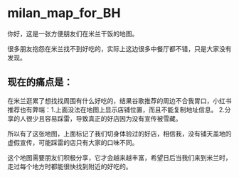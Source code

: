 # milan_map_for_BH
  你好，这是一张方便朋友们在米兰干饭的地图。 
  
  很多朋友抱怨在米兰找不到好吃的，实际上这边很多中餐厅都不错，只是大家没有发现。
## 现在的痛点是：
  在米兰逛累了想找找周围有什么好吃的，结果谷歌推荐的周边不合我胃口，小红书推荐也有弊端：1.上面没法在地图上显示店铺位置，而且不能复制地址信息。 2.分享的人很少且容易踩雷，导致真正的好店因为没有宣传被雪藏。 

  所以有了这张地图，上面标记了我们切身体验过的好店，相信我，没有铺天盖地的虚假宣传，可能踩雷的店只有大家的口味不同。  

  这个地图需要朋友们积极分享，它才会越来越丰富，希望日后当我们来到米兰时，走过每个地方时都能很快找到附近的好吃的。

